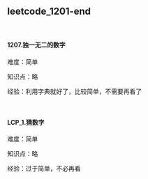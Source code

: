 ## leetcode_1201-end

<br/>

#### 1207.独一无二的数字

难度：简单

知识点：略

经验：利用字典就好了，比较简单，不需要再看了

<br/>

#### LCP_1.猜数字

难度：简单

知识点：略

经验：过于简单，不必再看



